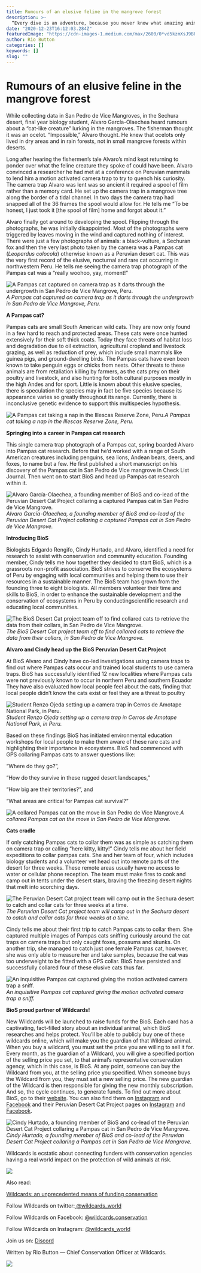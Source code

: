 ```yaml
---
title: Rumours of an elusive feline in the mangrove forest
description: >-
  “Every dive is an adventure, because you never know what amazing animal you might see below the surface that day,” Michelle Carpenter, a PhD student from Zavora Marine Lab tells me.
date: "2020-12-23T16:12:03.284Z"
featuredImage: "https://cdn-images-1.medium.com/max/2600/0*vd5kzmXsJ9BPUmon"
author: Rio Button
categories: []
keywords: []
slug: ""
---
```


# Rumours of an elusive feline in the mangrove forest

While collecting data in San Pedro de Vice Mangroves, in the Sechura desert, final year biology student, Alvaro García-Olaechea heard rumours about a “cat-like creature” lurking in the mangroves. The fisherman thought it was an ocelot. “Impossible,” Alvaro thought. He knew that ocelots only lived in dry areas and in rain forests, not in small mangrove forests within deserts.

Long after hearing the fishermen’s tale Alvaro’s mind kept returning to ponder over what the feline creature they spoke of could have been. Alvaro convinced a researcher he had met at a conference on Peruvian mammals to lend him a motion activated camera trap to try to quench his curiosity. The camera trap Alvaro was lent was so ancient it required a spool of film rather than a memory card. He set up the camera trap in a mangrove tree along the border of a tidal channel. In two days the camera trap had snapped all of the 36 frames the spool would allow for. He tells me “To be honest, I just took it [the spool of film] home and forgot about it.”

Alvaro finally got around to developing the spool. Flipping through the photographs, he was initially disappointed. Most of the photographs were triggered by leaves moving in the wind and captured nothing of interest. There were just a few photographs of animals: a black-vulture, a Sechuran fox and then the very last photo taken by the camera was a Pampas cat (_Leopardus colocola_) otherwise known as a Peruvian desert cat. This was the very first record of the elusive, nocturnal and rare cat occurring in northwestern Peru. He tells me seeing the camera trap photograph of the Pampas cat was a “really woohoo, yay, moment!”

![A Pampas cat captured on camera trap as it darts through the undergrowth in San Pedro de Vice Mangrove, Peru.](https://cdn-images-1.medium.com/max/2000/0*eCLOJ_4FxxasZ0cJ)_A Pampas cat captured on camera trap as it darts through the undergrowth in San Pedro de Vice Mangrove, Peru._

**A Pampas cat?**

Pampas cats are small South American wild cats. They are now only found in a few hard to reach and protected areas. These cats were once hunted extensively for their soft thick coats. Today they face threats of habitat loss and degradation due to oil extraction, agricultural cropland and livestock grazing, as well as reduction of prey, which include small mammals like guinea pigs, and ground-dwelling birds. The Pampas cats have even been known to take penguin eggs or chicks from nests. Other threats to these animals are from retaliation killing by farmers, as the cats prey on their poultry and livestock, and also hunting for both cultural purposes mostly in the high Andes and for sport. Little is known about this elusive species, there is speculation the species may in fact be five species because its appearance varies so greatly throughout its range. Currently, there is inconclusive genetic evidence to support this multispecies hypothesis.

![A Pampas cat taking a nap in the Illescas Reserve Zone, Peru.](https://cdn-images-1.medium.com/max/2000/0*3XjsAbeYHKe90kKX)_A Pampas cat taking a nap in the Illescas Reserve Zone, Peru._

**Springing into a career in Pampas cat research**

This single camera trap photograph of a Pampas cat, spring boarded Alvaro into Pampas cat research. Before that he’d worked with a range of South American creatures including penguins, sea lions, Andean bears, deers, and foxes, to name but a few. He first published a short manuscript on his discovery of the Pampas cat in San Pedro de Vice mangrove in Check List Journal. Then went on to start BioS and head up Pampas cat research within it.

![Alvaro García-Olaechea, a founding member of BioS and co-lead of the Peruvian Desert Cat Project collaring a captured Pampas cat in San Pedro de Vice Mangrove.](https://cdn-images-1.medium.com/max/2290/0*xVSMHg3swX8aE7qU)_Alvaro García-Olaechea, a founding member of BioS and co-lead of the Peruvian Desert Cat Project collaring a captured Pampas cat in San Pedro de Vice Mangrove._

**Introducing BioS**

Biologists Edgardo Rengifo, Cindy Hurtado, and Alvaro, identified a need for research to assist with conservation and community education. Founding member, Cindy tells me how together they decided to start BioS, which is a grassroots non-profit association. BioS strives to conserve the ecosystems of Peru by engaging with local communities and helping them to use their resources in a sustainable manner. The BioS team has grown from the founding three to eight biologists. All members volunteer their time and skills to BioS, in order to enhance the sustainable development and the conservation of ecosystems in Peru by conducting​ scientific research and educating local communities.

![The BioS Desert Cat project team off to find collared cats to retrieve the data from their collars, in San Pedro de Vice Mangrove.](https://cdn-images-1.medium.com/max/3200/0*oeEvFGrgviTIQ7ut)_The BioS Desert Cat project team off to find collared cats to retrieve the data from their collars, in San Pedro de Vice Mangrove._

**Alvaro and Cindy head up the BioS Peruvian Desert Cat Project**

At BioS Alvaro and Cindy have co-led investigations using camera traps to find out where Pampas cats occur and trained local students to use camera traps. BioS has successfully identified 12 new localities where Pampas cats were not previously known to occur in northern Peru and southern Ecuador They have also evaluated how local people feel about the cats, finding that local people didn’t know the cats exist or feel they are a threat to poultry

![Student Renzo Ojeda setting up a camera trap in Cerros de Amotape National Park, in Peru.](https://cdn-images-1.medium.com/max/2000/0*FPPJriJIpS0hoWu3)_Student Renzo Ojeda setting up a camera trap in Cerros de Amotape National Park, in Peru._

Based on these findings BioS has initiated environmental education workshops for local people to make them aware of these rare cats and highlighting their importance in ecosystems. BioS had commenced with GPS collaring Pampas cats to answer questions like:

“Where do they go?”,

“How do they survive in these rugged desert landscapes,”

“How big are their territories?”, and

“What areas are critical for Pampas cat survival?”

![A collared Pampas cat on the move in San Pedro de Vice Mangrove.](https://cdn-images-1.medium.com/max/3200/0*P-IQJM0-OkS9q4YQ)_A collared Pampas cat on the move in San Pedro de Vice Mangrove._

**Cats cradle**

If only catching Pampas cats to collar them was as simple as catching them on camera trap or calling “here kitty, kitty!” Cindy tells me about her field expeditions to collar pampas cats. She and her team of four, which includes biology students and a volunteer vet head out into remote parts of the desert for three weeks. These remote areas usually have no access to water or cellular phone reception. The team must make fires to cook and camp out in tents under the desert stars, braving the freezing desert nights that melt into scorching days.

![The Peruvian Desert Cat project team will camp out in the Sechura desert to catch and collar cats for three weeks at a time.](https://cdn-images-1.medium.com/max/3200/0*vupweNrdbsEGqpab)_The Peruvian Desert Cat project team will camp out in the Sechura desert to catch and collar cats for three weeks at a time._

Cindy tells me about their first trip to catch Pampas cats to collar them. She captured multiple images of Pampas cats sniffing curiously around the cat traps on camera traps but only caught foxes, possums and skunks. On another trip, she managed to catch just one female Pampas cat, however, she was only able to measure her and take samples, because the cat was too underweight to be fitted with a GPS collar. BioS have persisted and successfully collared four of these elusive cats thus far.

![An inquisitive Pampas cat captured giving the motion activated camera trap a sniff.](https://cdn-images-1.medium.com/max/3200/0*I85nK6hCiQNWeqEm)_An inquisitive Pampas cat captured giving the motion activated camera trap a sniff._

**BioS proud partner of Wildcards!**

New Wildcards will be launched to raise funds for the BioS. Each card has a captivating, fact-filled story about an individual animal, which BioS researches and helps protect. You’ll be able to publicly buy one of these wildcards online, which will make you the guardian of that Wildcard animal. When you buy a wildcard, you must set the price you are willing to sell it for. Every month, as the guardian of a Wildcard, you will give a specified portion of the selling price you set, to that animal’s representative conservation agency, which in this case, is BioS. At any point, someone can buy the Wildcard from you, at the selling price you specified. When someone buys the Wildcard from you, they must set a new selling price. The new guardian of the Wildcard is then responsible for giving the new monthly subscription. And so, the cycle continues, to generate funds. To find out more about BioS, go to their [website](http://en.biosperu.org/). You can also find them on [Instagram](https://www.instagram.com/bios.peru/?hl=en) and [Facebook](https://www.facebook.com/biosperu.051/) and their Peruvian Desert Cat Project pages on [Instagram](https://www.instagram.com/peruvian.desert.cat/?hl=es-la) and [Facebook](https://www.facebook.com/peruviandesertcat).

![Cindy Hurtado, a founding member of BioS and co-lead of the Peruvian Desert Cat Project collaring a Pampas cat in San Pedro de Vice Mangrove.](https://cdn-images-1.medium.com/max/2000/0*axzEHKnF0LcBmJdx)_Cindy Hurtado, a founding member of BioS and co-lead of the Peruvian Desert Cat Project collaring a Pampas cat in San Pedro de Vice Mangrove._

Wildcards is ecstatic about connecting funders with conservation agencies having a real world impact on the protection of wild animals at risk.

![](https://cdn-images-1.medium.com/max/2132/0*vd5kzmXsJ9BPUmon)

Also read:

[Wildcards: an unprecedented means of funding conservation](https://blog.wildcards.world/wildcards-intro/)

Follow Wildcards on twitter:[ @wildcards_world](https://twitter.com/wildcards_world)

Follow Wildcards on Facebook: [@wildcards.conservation](https://www.facebook.com/wildcards.conservation)

Follow Wildcards on Instagram: [@wildcards_world](https://www.instagram.com/wildcards_world/)

Join us on: [Discord](https://discord.gg/2BKqdhPzEv)

Written by Rio Button — Chief Conservation Officer at Wildcards.

![](https://cdn-images-1.medium.com/max/2000/0*GAlK6PWHbPT0X27e)
